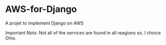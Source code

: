 # AWS-for-Django
A projet to implement Django on AWS


Important Nots:
Not all of the services are found in all reagions so, I choice Ohio.
